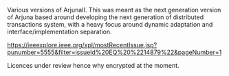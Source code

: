 Various versions of ArjunaII. This was meant as the next generation version of Arjuna based around developing the next generation of distributed transactions system, with a heavy focus around dynamic adaptation and interface/implementation separation.

https://ieeexplore.ieee.org/xpl/mostRecentIssue.jsp?punumber=5555&filter=issueId%20EQ%20%2214879%22&pageNumber=1

Licences under review hence why encrypted at the moment.
